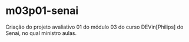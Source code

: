 # m03p01-senai
Criação do projeto avaliativo 01 do módulo 03 do curso DEVin[Philips] do Senai, no qual ministro aulas.
